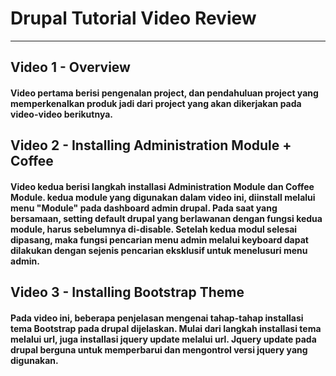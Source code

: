 # Drupal Tutorial Video Review
***


## Video 1 - Overview

#### Video pertama berisi pengenalan project, dan pendahuluan project yang memperkenalkan produk jadi dari project yang akan dikerjakan pada video-video berikutnya.

## Video 2 - Installing Administration Module + Coffee

#### Video kedua berisi langkah installasi Administration Module dan Coffee Module. kedua module yang digunakan dalam video ini, diinstall melalui menu "Module" pada dashboard admin drupal. Pada saat yang bersamaan, setting default drupal yang berlawanan dengan fungsi kedua module, harus sebelumnya di-disable. Setelah kedua modul selesai dipasang, maka fungsi pencarian menu admin melalui keyboard dapat dilakukan dengan sejenis pencarian eksklusif untuk menelusuri menu admin.


## Video 3 - Installing Bootstrap Theme

#### Pada video ini, beberapa penjelasan mengenai tahap-tahap installasi tema Bootstrap pada drupal dijelaskan. Mulai dari langkah installasi tema melalui url, juga installasi jquery update melalui url. Jquery update pada drupal berguna untuk memperbarui dan mengontrol versi jquery yang digunakan.  
